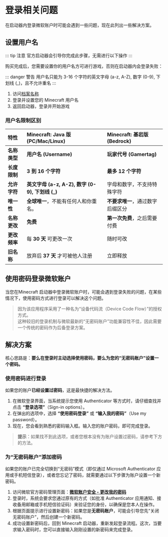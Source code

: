 # 登录相关问题

在启动器内登录微软账户时可能会遇到一些问题，现在此列出一些解决方案。

## 设置用户名

::: tip 注意
官方启动器会引导你完成此步骤，无需进行以下操作
:::

购买完成后，您需要设置你的用户名方可进行游戏，否则在启动器内会登录失败：

::: danger 警告
用户名只能为 3-16 个字符的英文字母 (a-z, A-Z), 数字 (0-9), 下划线 (_)，且不允许重名
:::

1. 访问[档案名称](https://www.minecraft.net/zh-hans/msaprofile/mygames/editprofile)
2. 登录并设置您的 Minecraft 用户名
3. 返回启动器，登录并开始游戏

### 用户名限制区别

| 特性 | **Minecraft: Java 版 (PC/Mac/Linux)** | **Minecraft: 基岩版 (Bedrock)** |
| :--- | :--- | :--- |
| **名称类型** | **用户名 (Username)** | **玩家代号 (Gamertag)** |
| **长度限制** | **3 到 16 个字符** | **最多 12 个字符** |
| **允许字符** | **英文字母 (a-z, A-Z), 数字 (0-9), 下划线 (_)** | 字母和数字，不支持特殊字符 |
| **唯一性** | **全球唯一**，不能有任何人和你重名。 | **不要求唯一**，通过数字后缀区分 |
| **名称更改** | **免费** | **第一次免费**，之后需要付费 |
| **更改频率** | 每 **30 天** 可更改一次 | 随时可改 |
| **旧名称** | 放弃后 **37 天** 才可被他人注册 | 立即释放 |

## 使用密码登录微软账户

当您在Minecraft 启动器中登录微软账户时，可能会遇到登录失败的问题，在某些情况下，使用密码方式进行登录可以解决这个问题。

> 因为该应用程序采用了一种名为“设备代码流（Device Code Flow）”的授权方式。  
> 这种较旧的登录机制与微软最新的“无密码账户”功能兼容性不佳，因此需要一个传统的密码作为后备登录方案。

## 解决方案

核心思路是：**要么在登录时主动选择使用密码，要么为您的“无密码账户”设置一个密码。**

### 使用密码进行登录

如果您的账户**已经设置过密码**，这是最快捷的解决方法。

1. 在微软登录界面，当系统提示您使用 Authenticator 等方式时，请仔细查找并点击 **“登录选项”**（Sign-in options）。
2. 在弹出的选项中，选择 **“使用密码登录”** 或 **“输入我的密码”**（Use my password）。
3. 现在，您会看到熟悉的密码输入框。输入您的账户密码，即可完成登录。

> **提示**：如果找不到此选项，或者您根本没有为账户设置过密码，请参考下方的方法。

### 为“无密码账户”添加密码

如果您的账户已完全切换到“无密码”模式（即仅通过 Microsoft Authenticator 应用或手机短信登录），或者您忘记了密码，就需要通过以下步骤为账户设置一个新密码。

1. 访问微软官方密码管理页面：[**微软账户安全 - 更改我的密码**](https://account.live.com/password/Change)
2. 登录时，系统会要求您通过原有的方式（如批准 Authenticator 应用通知、接收备用邮箱或手机短信验证码）来验证您的身份，以确保是您本人在操作。
3. 根据页面提示进行设置新密码：如果您是**无密码账户**，可能会引导您先“关闭无密码账户”，然后创建一个新密码。
4. 成功设置新密码后，回到 Minecraft 启动器，重新发起登录流程。这次，当要求输入密码时，您可以直接输入刚刚设置的新密码来完成登录。
